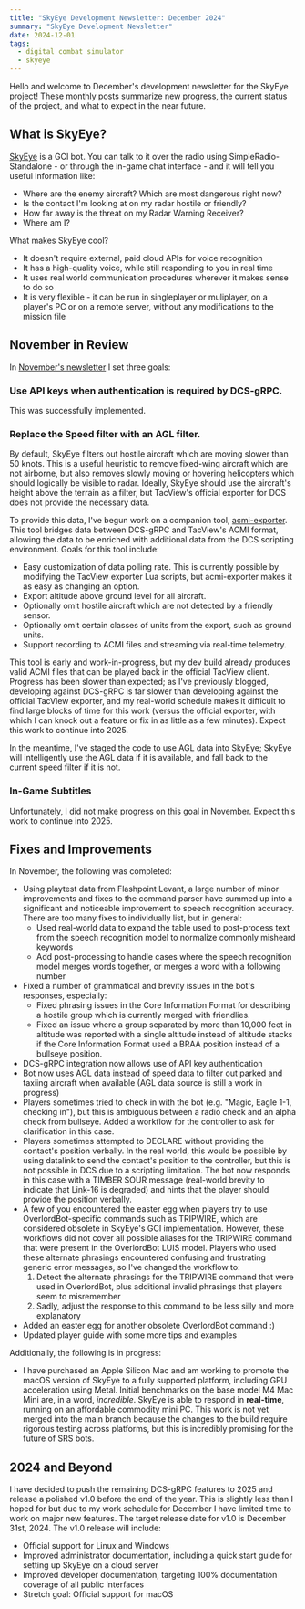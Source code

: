 ```yaml
---
title: "SkyEye Development Newsletter: December 2024"
summary: "SkyEye Development Newsletter"
date: 2024-12-01
tags:
  - digital combat simulator
  - skyeye
---
```


Hello and welcome to December's development newsletter for the SkyEye project! These monthly posts summarize new progress, the current status of the project, and what to expect in the near future.

## What is SkyEye?

[SkyEye](https://github.com/dharmab/skyeye) is a GCI bot. You can talk to it over the radio using SimpleRadio-Standalone - or through the in-game chat interface - and it will tell you useful information like:

- Where are the enemy aircraft? Which are most dangerous right now?
- Is the contact I'm looking at on my radar hostile or friendly?
- How far away is the threat on my Radar Warning Receiver?
- Where am I?

What makes SkyEye cool?

- It doesn't require external, paid cloud APIs for voice recognition
- It has a high-quality voice, while still responding to you in real time
- It uses real world communication procedures wherever it makes sense to do so
- It is very flexible - it can be run in singleplayer or muliplayer, on a player's PC or on a remote server, without any modifications to the mission file

## November in Review

In [November's newsletter](newsletter-2024-11.md) I set three goals:

### Use API keys when authentication is required by DCS-gRPC.

This was successfully implemented.

### Replace the Speed filter with an AGL filter.

By default, SkyEye filters out hostile aircraft which are moving slower than 50 knots. This is a useful heuristic to remove fixed-wing aircraft which are not airborne, but also removes slowly moving or hovering helicopters which should logically be visible to radar. Ideally, SkyEye should use the aircraft's height above the terrain as a filter, but TacView's official exporter for DCS does not provide the necessary data.

To provide this data, I've begun work on a companion tool, [acmi-exporter](https://github.com/dharmab/acmi-exporter). This tool bridges data between DCS-gRPC and TacView's ACMI format, allowing the data to be enriched with additional data from the DCS scripting environment. Goals for this tool include:

- Easy customization of data polling rate. This is currently possible by modifying the TacView exporter Lua scripts, but acmi-exporter makes it as easy as changing an option.
- Export altitude above ground level for all aircraft.
- Optionally omit hostile aircraft which are not detected by a friendly sensor.
- Optionally omit certain classes of units from the export, such as ground units.
- Support recording to ACMI files and streaming via real-time telemetry.

This tool is early and work-in-progress, but my dev build already produces valid ACMI files that can be played back in the official TacView client. Progress has been slower than expected; as I've previously blogged, developing against DCS-gRPC is far slower than developing against the official TacView exporter, and my real-world schedule makes it difficult to find large blocks of time for this work (versus the official exporter, with which I can knock out a feature or fix in as little as a few minutes). Expect this work to continue into 2025.

In the meantime, I've staged the code to use AGL data into SkyEye; SkyEye will intelligently use the AGL data if it is available, and fall back to the current speed filter if it is not.

### In-Game Subtitles

Unfortunately, I did not make progress on this goal in November. Expect this work to continue into 2025.

## Fixes and Improvements

In November, the following was completed: 

* Using playtest data from Flashpoint Levant, a large number of minor improvements and fixes to the command parser have summed up into a significant and noticeable improvement to speech recognition accuracy. There are too many fixes to individually list, but in general:
  * Used real-world data to expand the table used to post-process text from the speech recognition model to normalize commonly misheard keywords
  * Add post-processing to handle cases where the speech recognition model merges words together, or merges a word with a following number
* Fixed a number of grammatical and brevity issues in the bot's responses, especially:
  * Fixed phrasing issues in the Core Information Format for describing a hostile group which is currently merged with friendlies.
  * Fixed an issue where a group separated by more than 10,000 feet in altitude was reported with a single altitude instead of altitude stacks if the Core Information Format used a BRAA position instead of a bullseye position.
* DCS-gRPC integration now allows use of API key authentication
* Bot now uses AGL data instead of speed data to filter out parked and taxiing aircraft when available (AGL data source is still a work in progress)
* Players sometimes tried to check in with the bot (e.g. "Magic, Eagle 1-1, checking in"), but this is ambiguous between a radio check and an alpha check from bullseye. Added a workflow for the controller to ask for clarification in this case.
* Players sometimes attempted to DECLARE without providing the contact's position verbally. In the real world, this would be possible by using datalink to send the contact's position to the controller, but this is not possible in DCS due to a scripting limitation. The bot now responds in this case with a TIMBER SOUR message (real-world brevity to indicate that Link-16 is degraded) and hints that the player should provide the position verbally.
* A few of you encountered the easter egg when players try to use OverlordBot-specific commands such as TRIPWIRE, which are considered obsolete in SkyEye's GCI implementation. However, these workflows did not cover all possible aliases for the TRIPWIRE command that were present in the OverlordBot LUIS model. Players who used these alternate phrasings encountered confusing and frustrating generic error messages, so I've changed the workflow to:
  1. Detect the alternate phrasings for the TRIPWIRE command that were used in OverlordBot, plus additional invalid phrasings that players seem to misremember
  2. Sadly, adjust the response to this command to be less silly and more explanatory
* Added an easter egg for another obsolete OverlordBot command :)
* Updated player guide with some more tips and examples

Additionally, the following is in progress:

* I have purchased an Apple Silicon Mac and am working to promote the macOS version of SkyEye to a fully supported platform, including GPU acceleration using Metal. Initial benchmarks on the base model M4 Mac Mini are, in a word, _incredible_. SkyEye is able to respond in **real-time**, running on an affordable commodity mini PC. This work is not yet merged into the main branch because the changes to the build require rigorous testing across platforms, but this is incredibly promising for the future of SRS bots.

## 2024 and Beyond

I have decided to push the remaining DCS-gRPC features to 2025 and release a polished v1.0 before the end of the year. This is slightly less than I hoped for but due to my work schedule for December I have limited time to work on major new features. The target release date for v1.0 is December 31st, 2024. The v1.0 release will include:

* Official support for Linux and Windows
* Improved administrator documentation, including a quick start guide for setting up SkyEye on a cloud server
* Improved developer documentation, targeting 100% documentation coverage of all public interfaces
* Stretch goal: Official support for macOS
